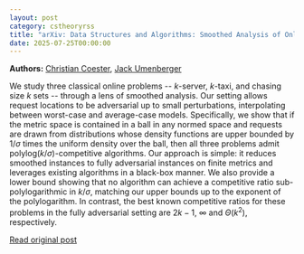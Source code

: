 ```yaml
---
layout: post
category: cstheoryrss
title: "arXiv: Data Structures and Algorithms: Smoothed Analysis of Online Metric Problems"
date: 2025-07-25T00:00:00
---
```


**Authors:** [Christian Coester](https://dblp.uni-trier.de/search?q=Christian+Coester), [Jack Umenberger](https://dblp.uni-trier.de/search?q=Jack+Umenberger)

We study three classical online problems -- $k$-server, $k$-taxi, and chasing
size $k$ sets -- through a lens of smoothed analysis. Our setting allows
request locations to be adversarial up to small perturbations, interpolating
between worst-case and average-case models. Specifically, we show that if the
metric space is contained in a ball in any normed space and requests are drawn
from distributions whose density functions are upper bounded by $1/\sigma$
times the uniform density over the ball, then all three problems admit
polylog$(k/\sigma)$-competitive algorithms. Our approach is simple: it reduces
smoothed instances to fully adversarial instances on finite metrics and
leverages existing algorithms in a black-box manner. We also provide a lower
bound showing that no algorithm can achieve a competitive ratio
sub-polylogarithmic in $k/\sigma$, matching our upper bounds up to the exponent
of the polylogarithm. In contrast, the best known competitive ratios for these
problems in the fully adversarial setting are $2k-1$, $\infty$ and
$\Theta(k^2)$, respectively.

[Read original post](http://arxiv.org/abs/2507.17834v1)
